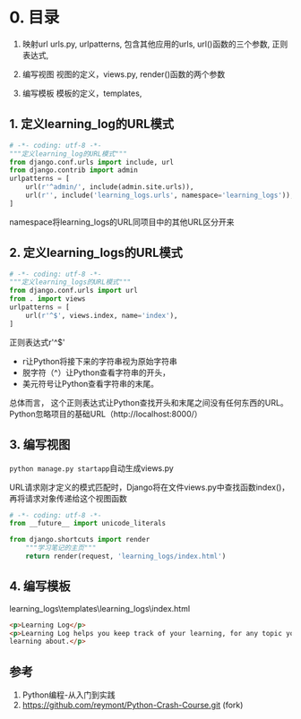 # 0. 目录

1. 映射url
urls.py, urlpatterns, 包含其他应用的urls, url()函数的三个参数, 正则表达式, 

2. 编写视图
视图的定义，views.py, render()函数的两个参数

3. 编写模板
模板的定义，templates, 

## 1. 定义learning_log的URL模式

```py
# -*- coding: utf-8 -*-
"""定义learning_log的URL模式"""
from django.conf.urls import include, url
from django.contrib import admin
urlpatterns = [
    url(r'^admin/', include(admin.site.urls)),
    url(r'', include('learning_logs.urls', namespace='learning_logs')),
]
```

namespace将learning_logs的URL同项目中的其他URL区分开来

## 2. 定义learning_logs的URL模式

```py
# -*- coding: utf-8 -*-
"""定义learning_logs的URL模式"""
from django.conf.urls import url
from . import views
urlpatterns = [
    url(r'^$', views.index, name='index'),
]
```

正则表达式r'^$'
* r让Python将接下来的字符串视为原始字符串
* 脱字符（^）让Python查看字符串的开头，
* 美元符号让Python查看字符串的末尾。 

总体而言， 这个正则表达式让Python查找开头和末尾之间没有任何东西的URL。 Python忽略项目的基础URL（http://localhost:8000/）

## 3. 编写视图

`python manage.py startapp`自动生成views.py

URL请求刚才定义的模式匹配时，Django将在文件views.py中查找函数index()， 再将请求对象传递给这个视图函数

```py
# -*- coding: utf-8 -*-
from __future__ import unicode_literals

from django.shortcuts import render
    """学习笔记的主页"""
    return render(request, 'learning_logs/index.html')
```

## 4. 编写模板

learning_logs\templates\learning_logs\index.html

```html
<p>Learning Log</p>
<p>Learning Log helps you keep track of your learning, for any topic you're
learning about.</p>
```


## 参考

1.  Python编程-从入门到实践
2.  https://github.com/reymont/Python-Crash-Course.git (fork)
